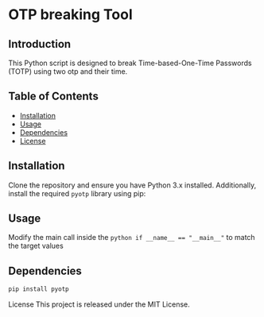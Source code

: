 # OTP breaking Tool

## Introduction
This Python script is designed to break Time-based-One-Time Passwords (TOTP) using two otp and their time. 

## Table of Contents
- [Installation](#installation)
- [Usage](#usage)
- [Dependencies](#dependencies)
- [License](#license)

## Installation
Clone the repository and ensure you have Python 3.x installed. Additionally, install the required `pyotp` library using pip:

## Usage
Modify the main call inside the `python if __name__ == "__main__"` to match the target values

## Dependencies
```bash
pip install pyotp
```

License
This project is released under the MIT License.